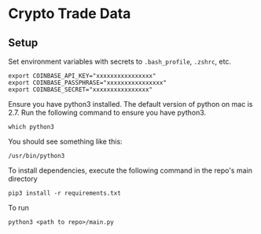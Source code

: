 # Crypto Trade Data

## Setup

Set environment variables with secrets to `.bash_profile`, `.zshrc`, etc.

```
export COINBASE_API_KEY="xxxxxxxxxxxxxxxx"
export COINBASE_PASSPHRASE="xxxxxxxxxxxxxxxx"
export COINBASE_SECRET="xxxxxxxxxxxxxxxx"
```

Ensure you have python3 installed. The default version of python on mac is 2.7. Run the following command to ensure you have python3.

`which python3`

You should see something like this:

`/usr/bin/python3`

To install dependencies, execute the following command in the repo's main directory

`pip3 install -r requirements.txt`

To run

`python3 <path to repo>/main.py`
